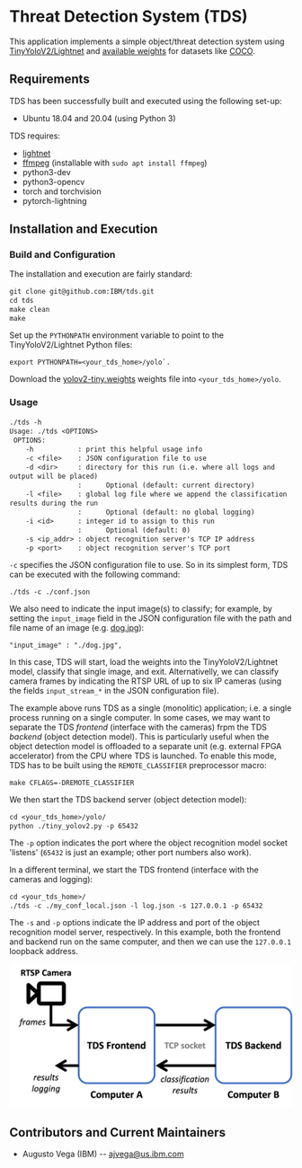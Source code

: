 # Threat Detection System (TDS)

This application implements a simple object/threat detection system using [TinyYoloV2/Lightnet](https://eavise.gitlab.io/lightnet/) and [available weights](https://pjreddie.com/media/files/yolov2-tiny.weights) for datasets like [COCO](https://cocodataset.org/#home).

## Requirements

TDS has been successfully built and executed using the following set-up:
 - Ubuntu 18.04 and 20.04 (using Python 3)

TDS requires:
 - [lightnet](https://eavise.gitlab.io/lightnet/notes/01-installation.html)
 - [ffmpeg](https://www.ffmpeg.org) (installable with `sudo apt install ffmpeg`)
 - python3-dev
 - python3-opencv
 - torch and torchvision
 - pytorch-lightning

## Installation and Execution

### Build and Configuration

The installation and execution are fairly standard:

```
git clone git@github.com:IBM/tds.git
cd tds
make clean
make
```

Set up the `PYTHONPATH` environment variable to point to the TinyYoloV2/Lightnet Python files:

```
export PYTHONPATH=<your_tds_home>/yolo`. 
```

Download the [yolov2-tiny.weights](https://pjreddie.com/media/files/yolov2-tiny.weights) weights file into `<your_tds_home>/yolo`.

### Usage

```
./tds -h
Usage: ./tds <OPTIONS>
 OPTIONS:
    -h           : print this helpful usage info
    -c <file>    : JSON configuration file to use
    -d <dir>     : directory for this run (i.e. where all logs and output will be placed)
                 :      Optional (default: current directory)
    -l <file>    : global log file where we append the classification results during the run
                 :      Optional (default: no global logging)
    -i <id>      : integer id to assign to this run
                 :      Optional (default: 0)
    -s <ip_addr> : object recognition server's TCP IP address
    -p <port>    : object recognition server's TCP port
```

`-c` specifies the JSON configuration file to use. So in its simplest form, TDS can be executed with the following command:

```
./tds -c ./conf.json
```

We also need to indicate the input image(s) to classify; for example, by setting the `input_image` field in the JSON configuration file with the path and file name of an image (e.g. [dog.jpg](https://github.com/pjreddie/darknet/blob/master/data/dog.jpg)):

```
"input_image" : "./dog.jpg",
```

In this case, TDS will start, load the weights into the TinyYoloV2/Lightnet model, classify that single image, and exit. Alternativelly, we can classify camera frames by indicating the RTSP URL of up to six IP cameras (using the fields `input_stream_*` in the JSON configuration file).

The example above runs TDS as a single (monolitic) application; i.e. a single process running on a single computer. In some cases, we may want to separate the TDS _frontend_ (interface with the cameras) frpm the TDS _backend_ (object detection model). This is particularly useful when the object detection model is offloaded to a separate unit (e.g. external FPGA accelerator) from the CPU where TDS is launched. To enable this mode, TDS has to be built using the `REMOTE_CLASSIFIER` preprocessor macro:

```
make CFLAGS=-DREMOTE_CLASSIFIER
```

We then start the TDS backend server (object detection model):

```
cd <your_tds_home>/yolo/
python ./tiny_yolov2.py -p 65432
```

The `-p` option indicates the port where the object recognition model socket 'listens' (`65432` is just an example; other port numbers also work).

In a different terminal, we start the TDS frontend (interface with the cameras and logging):

```
cd <your_tds_home>/
./tds -c ./my_conf_local.json -l log.json -s 127.0.0.1 -p 65432
```

The `-s` and `-p` options indicate the IP address and port of the object recognition model server, respectively. In this example, both the frontend and backend run on the same computer, and then we can use the `127.0.0.1` loopback address.

![Alt text](diagram.png?raw=true "TDS Frontend and Backend")


## Contributors and Current Maintainers

 * Augusto Vega (IBM) --  [ajvega@us.ibm.com](mailto:ajvega@us.ibm.com)


